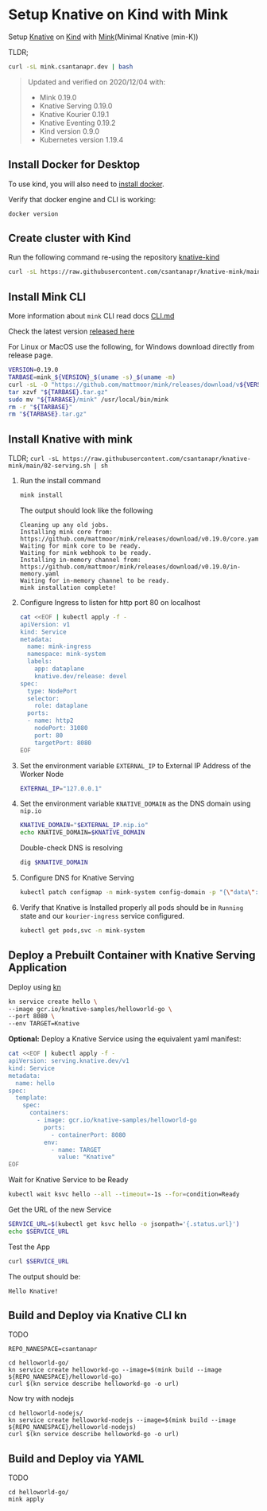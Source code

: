 # Setup Knative on Kind with Mink

Setup [Knative](https://knative.dev) on [Kind](https://kind.sigs.k8s.io/) with [Mink](https://github.com/mattmoor/mink)(Minimal Knative (min-K))


TLDR;
```bash
curl -sL mink.csantanapr.dev | bash
```

>Updated and verified on 2020/12/04 with:
>- Mink 0.19.0
>- Knative Serving 0.19.0
>- Knative Kourier 0.19.1
>- Knative Eventing 0.19.2
>- Kind version 0.9.0
>- Kubernetes version 1.19.4


## Install Docker for Desktop
To use kind, you will also need to [install docker](https://docs.docker.com/install/).

Verify that docker engine and CLI is working:
```
docker version
```


## Create cluster with Kind

Run the following command re-using the repository [knative-kind](https://github.com/csantanapr/knative-kind)
```bash
curl -sL https://raw.githubusercontent.com/csantanapr/knative-mink/main/01-kind.sh | sh
```

## Install Mink CLI

More information about `mink` CLI read docs [CLI.md](https://github.com/mattmoor/mink/blob/master/CLI.md)

Check the latest version [released here](https://github.com/mattmoor/mink/releases)

For Linux or MacOS use the following, for Windows download directly from release page.
```bash
VERSION=0.19.0
TARBASE=mink_${VERSION}_$(uname -s)_$(uname -m)
curl -sL -O "https://github.com/mattmoor/mink/releases/download/v${VERSION}/${TARBASE}.tar.gz"
tar xzvf "${TARBASE}.tar.gz"
sudo mv "${TARBASE}/mink" /usr/local/bin/mink
rm -r "${TARBASE}"
rm "${TARBASE}.tar.gz"
```

## Install Knative with mink

TLDR; `curl -sL https://raw.githubusercontent.com/csantanapr/knative-mink/main/02-serving.sh | sh`

1. Run the install command
    ```bash
    mink install
    ```
    The output should look like the following
    ```
    Cleaning up any old jobs.
    Installing mink core from: https://github.com/mattmoor/mink/releases/download/v0.19.0/core.yaml
    Waiting for mink core to be ready.
    Waiting for mink webhook to be ready.
    Installing in-memory channel from: https://github.com/mattmoor/mink/releases/download/v0.19.0/in-memory.yaml
    Waiting for in-memory channel to be ready.
    mink installation complete!
    ```
1. Configure Ingress to listen for http port 80 on localhost
    ```bash
    cat <<EOF | kubectl apply -f -
    apiVersion: v1
    kind: Service
    metadata:
      name: mink-ingress
      namespace: mink-system
      labels:
        app: dataplane
        knative.dev/release: devel
    spec:
      type: NodePort
      selector:
        role: dataplane
      ports:
      - name: http2
        nodePort: 31080
        port: 80
        targetPort: 8080
    EOF
    ```
1. Set the environment variable `EXTERNAL_IP` to External IP Address of the Worker Node
    ```bash
    EXTERNAL_IP="127.0.0.1"
    ```
1. Set the environment variable `KNATIVE_DOMAIN` as the DNS domain using `nip.io`
    ```bash
    KNATIVE_DOMAIN="$EXTERNAL_IP.nip.io"
    echo KNATIVE_DOMAIN=$KNATIVE_DOMAIN
    ```
    Double-check DNS is resolving
    ```bash
    dig $KNATIVE_DOMAIN
    ```
1. Configure DNS for Knative Serving
    ```bash
    kubectl patch configmap -n mink-system config-domain -p "{\"data\": {\"$KNATIVE_DOMAIN\": \"\"}}"
    ```
1. Verify that Knative is Installed properly all pods should be in `Running` state and our `kourier-ingress` service configured.
    ```bash
    kubectl get pods,svc -n mink-system
    ```

## Deploy a Prebuilt Container with Knative Serving Application

Deploy using [kn](https://github.com/knative/client)
```bash
kn service create hello \
--image gcr.io/knative-samples/helloworld-go \
--port 8080 \
--env TARGET=Knative
```

**Optional:** Deploy a Knative Service using the equivalent yaml manifest:
```bash
cat <<EOF | kubectl apply -f -
apiVersion: serving.knative.dev/v1
kind: Service
metadata:
  name: hello
spec:
  template:
    spec:
      containers:
        - image: gcr.io/knative-samples/helloworld-go
          ports:
            - containerPort: 8080
          env:
            - name: TARGET
              value: "Knative"
EOF
```

Wait for Knative Service to be Ready
```bash
kubectl wait ksvc hello --all --timeout=-1s --for=condition=Ready
```

Get the URL of the new Service
```bash
SERVICE_URL=$(kubectl get ksvc hello -o jsonpath='{.status.url}')
echo $SERVICE_URL
```

Test the App
```bash
curl $SERVICE_URL
```

The output should be:
```
Hello Knative!
```

## Build and Deploy via Knative CLI kn

TODO
```
REPO_NANESPACE=csantanapr
```
```
cd helloworld-go/
kn service create helloworkd-go --image=$(mink build --image ${REPO_NANESPACE}/helloworld-go)
curl $(kn service describe helloworkd-go -o url)
```

Now try with nodejs
```
cd helloworld-nodejs/
kn service create helloworkd-nodejs --image=$(mink build --image ${REPO_NANESPACE}/helloworld-nodejs)
curl $(kn service describe helloworkd-go -o url)
```

## Build and Deploy via YAML

TODO
```
cd helloworld-go/
mink apply
```
